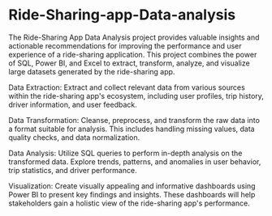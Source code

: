 # Ride-Sharing-app-Data-analysis
The Ride-Sharing App Data Analysis project provides valuable insights and actionable recommendations for improving the performance and user experience of a ride-sharing application. This project combines the power of SQL, Power BI, and Excel to extract, transform, analyze, and visualize large datasets generated by the ride-sharing app.

Data Extraction: Extract and collect relevant data from various sources within the ride-sharing app's ecosystem, including user profiles, trip history, driver information, and user feedback.

Data Transformation: Cleanse, preprocess, and transform the raw data into a format suitable for analysis. This includes handling missing values, data quality checks, and data normalization.

Data Analysis: Utilize SQL queries to perform in-depth analysis on the transformed data. Explore trends, patterns, and anomalies in user behavior, trip statistics, and driver performance.

Visualization: Create visually appealing and informative dashboards using Power BI to present key findings and insights. These dashboards will help stakeholders gain a holistic view of the ride-sharing app's performance.

